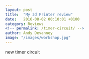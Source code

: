 ```yaml
---
layout: post
title:  "My 3d Printer review"
date:   2016-08-02 00:10:01 +0100
category: Reviews
<!-- permalink: /timer-circuit/ -->
author: Andy Devanney
image: "/images/workshop.jpg"
---
```


new timer circuit
<!--more-->
